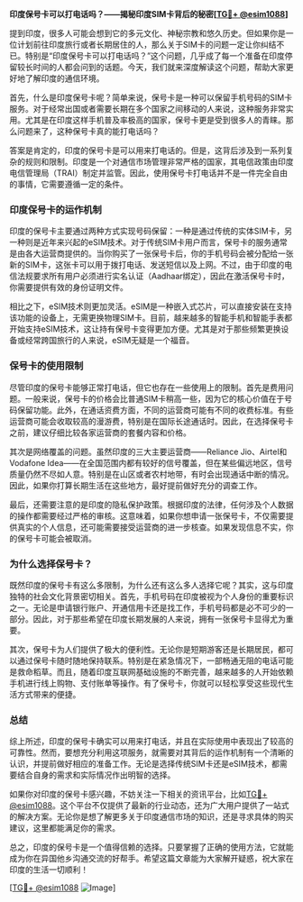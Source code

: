 **印度保号卡可以打电话吗？——揭秘印度SIM卡背后的秘密[[TG💪+ @esim1088](https://t.me/s/esim1088)]**

提到印度，很多人可能会想到它的多元文化、神秘宗教和悠久历史。但如果你是一位计划前往印度旅行或者长期居住的人，那么关于SIM卡的问题一定让你纠结不已。特别是“印度保号卡可以打电话吗？”这个问题，几乎成了每一个准备在印度停留较长时间的人都会问到的话题。今天，我们就来深度解读这个问题，帮助大家更好地了解印度的通信环境。

首先，什么是印度保号卡呢？简单来说，保号卡是一种可以保留手机号码的SIM卡服务。对于经常出国或者需要长期在多个国家之间移动的人来说，这种服务非常实用。尤其是在印度这样手机普及率极高的国家，保号卡更是受到很多人的青睐。那么问题来了，这种保号卡真的能打电话吗？

答案是肯定的，印度的保号卡是可以用来打电话的。但是，这背后涉及到一系列复杂的规则和限制。印度是一个对通信市场管理非常严格的国家，其电信政策由印度电信管理局（TRAI）制定并监管。因此，使用保号卡打电话并不是一件完全自由的事情，它需要遵循一定的条件。

### 印度保号卡的运作机制

印度的保号卡主要通过两种方式实现号码保留：一种是通过传统的实体SIM卡，另一种则是近年来兴起的eSIM技术。对于传统SIM卡用户而言，保号卡的服务通常是由各大运营商提供的。当你购买了一张保号卡后，你的手机号码会被分配给一张新的SIM卡，这张卡可以用于拨打电话、发送短信以及上网。不过，由于印度的电信法规要求所有用户必须进行实名认证（Aadhaar绑定），因此在激活保号卡时，你需要提供有效的身份证明文件。

相比之下，eSIM技术则更加灵活。eSIM是一种嵌入式芯片，可以直接安装在支持该功能的设备上，无需更换物理SIM卡。目前，越来越多的智能手机和智能手表都开始支持eSIM技术，这让持有保号卡变得更加方便。尤其是对于那些频繁更换设备或经常跨国旅行的人来说，eSIM无疑是一个福音。

### 保号卡的使用限制

尽管印度的保号卡能够正常打电话，但它也存在一些使用上的限制。首先是费用问题。一般来说，保号卡的价格会比普通SIM卡稍高一些，因为它的核心价值在于号码保留功能。此外，在通话资费方面，不同的运营商可能有不同的收费标准。有些运营商可能会收取较高的漫游费，特别是在国际长途通话时。因此，在选择保号卡之前，建议仔细比较各家运营商的套餐内容和价格。

其次是网络覆盖的问题。虽然印度的三大主要运营商——Reliance Jio、Airtel和Vodafone Idea——在全国范围内都有较好的信号覆盖，但在某些偏远地区，信号质量仍然不尽如人意。特别是在山区或者农村地带，有时会出现通话中断的情况。因此，如果你打算长期生活在这些地方，最好提前做好充分的调查工作。

最后，还需要注意的是印度的隐私保护政策。根据印度的法律，任何涉及个人数据的操作都需要经过严格的审核。这意味着，如果你想申请一张保号卡，不仅需要提供真实的个人信息，还可能需要接受运营商的进一步核查。如果发现信息不实，你的保号卡可能会被取消。

### 为什么选择保号卡？

既然印度的保号卡有这么多限制，为什么还有这么多人选择它呢？其实，这与印度独特的社会文化背景密切相关。首先，手机号码在印度被视为个人身份的重要标识之一。无论是申请银行账户、开通信用卡还是找工作，手机号码都是必不可少的一部分。因此，对于那些希望在印度长期发展的人来说，拥有一张保号卡显得尤为重要。

其次，保号卡为人们提供了极大的便利性。无论你是短期游客还是长期居民，都可以通过保号卡随时随地保持联系。特别是在紧急情况下，一部畅通无阻的电话可能是救命稻草。而且，随着印度互联网基础设施的不断完善，越来越多的人开始依赖手机进行线上购物、支付账单等操作。有了保号卡，你就可以轻松享受这些现代生活方式带来的便捷。

### 总结

综上所述，印度的保号卡确实可以用来打电话，并且在实际使用中表现出了较高的可靠性。然而，要想充分利用这项服务，就需要对其背后的运作机制有一个清晰的认识，并提前做好相应的准备工作。无论是选择传统SIM卡还是eSIM技术，都需要结合自身的需求和实际情况作出明智的选择。

如果你对印度的保号卡感兴趣，不妨关注一下相关的资讯平台，比如[TG💪+ @esim1088](https://t.me/s/esim1088)。这个平台不仅提供了最新的行业动态，还为广大用户提供了一站式的解决方案。无论你是想了解更多关于印度通信市场的知识，还是寻求具体的购买建议，这里都能满足你的需求。

总之，印度的保号卡是一个值得信赖的选择。只要掌握了正确的使用方法，它就能成为你在异国他乡沟通交流的好帮手。希望这篇文章能为大家解开疑惑，祝大家在印度的生活一切顺利！

[[TG💪+ @esim1088](https://t.me/s/esim1088) ![Image](https://i.postimg.cc/4NQfJmqS/Snipaste-2025-05-13-00-14-12.png)]